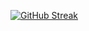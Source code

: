 <a href="https://git.io/streak-stats"><img src="https://streak-stats.demolab.com?user=iamgaurav18&theme=synthwave&border_radius=100&card_width=900&border=CC06EB&stroke=E202EB&ring=00DCEB&fire=EB19E5&dates=02EBE2" alt="GitHub Streak" /></a>
<div align="center">
  <a href="![](https://komarev.com/ghpvc/?username=iamgaurav18&color=EB19E5)"></a>
</div>
